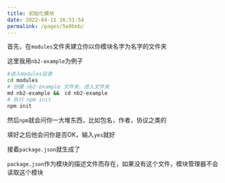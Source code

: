 ```yaml
---
title: 初始化模块
date: 2022-04-11 16:51:54
permalink: /pages/5e0beb/
---
```


首先，在`modules`文件夹建立你以你模块名字为名字的文件夹

这里我用`nb2-example`为例子



``` bash
#进入modules目录
cd modules
# 创建 nb2-example 文件夹、进入文件夹
md nb2-example &&　cd nb2-example
# 执行 npm init
npm init
```

然后`npm`就会问你一大堆东西，比如包名，作者，协议之类的

填好之后他会问你是否OK，输入`yes`就好

接着`package.json`就生成了

`package.json`作为模块的描述文件而存在，如果没有这个文件，模块管理器不会读取这个模块

